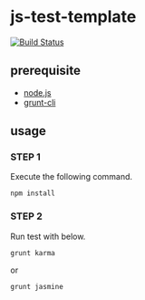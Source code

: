 js-test-template
===========================
[![Build Status](https://travis-ci.org/gyohk/js-test-template.png?branch=master)](https://travis-ci.org/gyohk/js-test-template)

## prerequisite
* [node.js](http://nodejs.org/)
* [grunt-cli](https://github.com/gruntjs/grunt-cli)

## usage
### STEP 1
Execute the following command.
```
npm install
```
### STEP 2
Run test with below.

```
grunt karma
```

or

```
grunt jasmine
```
